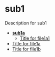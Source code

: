 <!-- this entire file is auto-generated -->

# sub1

<!-- optional markdown-notes-tree directory description starts here -->

Description for sub1

<!-- optional markdown-notes-tree directory description ends here -->

- [**sub1a**](sub1a)
    - [Title for file1a1](sub1a/file1a1.md)
- [Title for file1a](file1a.md)
- [Title for file1b](file1b.md)
